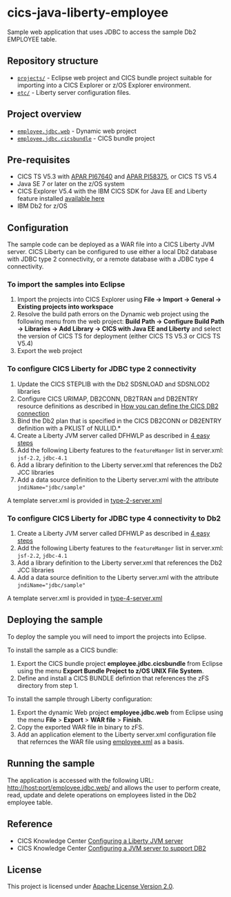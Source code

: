 cics-java-liberty-employee
=====================

Sample web application that uses JDBC to access the sample Db2 EMPLOYEE table.

## Repository structure

* [`projects/`](projects) - Eclipse web project and CICS bundle project suitable for importing into a CICS Explorer or z/OS Explorer environment. 
* [`etc/`](etc) - Liberty server configuration files.

## Project overview

* [`employee.jdbc.web`](projects/employee.jdbc.web) - Dynamic web project
* [`employee.jdbc.cicsbundle`](projects/employee.jdbc.cicsbundle) - CICS bundle project 

## Pre-requisites
* CICS TS V5.3 with [APAR PI67640](www.ibm.com/support/docview.wss?uid=swg1PI67640) and [APAR PI58375](www.ibm.com/support/docview.wss?uid=swg1PI58375), or CICS TS V5.4
* Java SE 7 or later on the z/OS system
* CICS Explorer V5.4 with the IBM CICS SDK for Java EE and Liberty feature installed [available here](https://developer.ibm.com/mainframe/products/downloads)
* IBM Db2 for z/OS 

## Configuration
The sample code can be deployed as a WAR file into a CICS Liberty JVM server. CICS Liberty can be configured to use either a local Db2 database with 
JDBC type 2 connectivity,  or a remote database with a JDBC type 4 connectivity. 


### To import the samples into Eclipse
1. Import the projects into CICS Explorer using **File -> Import -> General -> Existing projects into workspace**
1. Resolve the build path errors on the Dynamic web project using the following menu from the web project:
 **Build Path -> Configure Build Path -> Libraries -> Add Library -> CICS with Java EE and Liberty** and select the version of
 CICS TS for deployment (either CICS TS V5.3 or CICS TS V5.4)
1. Export the web project 

### To configure CICS Liberty for JDBC type 2 connectivity 
1. Update the CICS STEPLIB with the Db2 SDSNLOAD and SDSNLOD2 libraries
1. Configure CICS URIMAP, DB2CONN, DB2TRAN and DB2ENTRY resource definitions as described in
 [How you can define the CICS DB2 connection](https://www.ibm.com/support/knowledgecenter/en/SSGMCP_5.4.0/configuring/databases/dfhtk2c.html)
1. Bind the Db2 plan that is specified in the CICS DB2CONN or DB2ENTRY definition with a PKLIST of NULLID.* 
1. Create a Liberty JVM server called DFHWLP as described in
 [4 easy steps](https://developer.ibm.com/cics/2015/06/04/starting-a-cics-liberty-jvm-server-in-4-easy-steps/)
1. Add the following Liberty features to the `featureManger` list in server.xml: `jsf-2.2`, `jdbc-4.1`
1. Add a library definition to the Liberty server.xml that references the Db2 JCC libraries
1. Add a data source definition to the Liberty server.xml with the attribute `jndiName="jdbc/sample"`

A template server.xml is provided in [type-2-server.xml](etc/config/type-2-server.xml) 


### To configure CICS Liberty for JDBC type 4 connectivity to Db2
1. Create a Liberty JVM server called DFHWLP as described in
 [4 easy steps](https://developer.ibm.com/cics/2015/06/04/starting-a-cics-liberty-jvm-server-in-4-easy-steps/)
1. Add the following Liberty features to the `featureManger` list in server.xml: `jsf-2.2`, `jdbc-4.1`
1. Add a library definition to the Liberty server.xml that references the Db2 JCC libraries
1. Add a data source definition to the Liberty server.xml with the attribute `jndiName="jdbc/sample"`

A template server.xml is provided in [type-4-server.xml](etc/config/type-4-server.xml) 

## Deploying the sample

To deploy the sample you will need to import the projects into Eclipse. 

To install the sample as a CICS bundle:

1. Export the CICS bundle project **employee.jdbc.cicsbundle** from Eclipse using the menu **Export Bundle Project to z/OS UNIX File System**.
1. Define and install a CICS BUNDLE defintion that references the zFS directory from step 1.

To install the sample through Liberty configuration:

1. Export the dynamic Web project **employee.jdbc.web** from Eclipse using the menu **File** > **Export** > **WAR file** > **Finish**.
1. Copy the exported WAR file in binary to zFS.
1. Add an application element to the Liberty server.xml configuration file that refernces the WAR file using [employee.xml](etc/config/employee.xml) as a basis.



## Running the sample
The application is accessed with the following URL: [http://host:port/employee.jdbc.web/](http://host:port/employee.jdbc.web/)
and allows the user to perform create, read, update and delete operations on employees listed in the Db2 employee table.


## Reference
*  CICS Knowledge Center [Configuring a Liberty JVM server](https://www.ibm.com/support/knowledgecenter/SSGMCP_5.4.0/configuring/java/config_jvmserver_liberty.html)
*  CICS Knowledge Center [Configuring a JVM server to support DB2](https://www.ibm.com/support/knowledgecenter/en/SSGMCP_5.4.0/applications/developing/database/dfhtk4b.html)

## License
This project is licensed under [Apache License Version 2.0](LICENSE).
